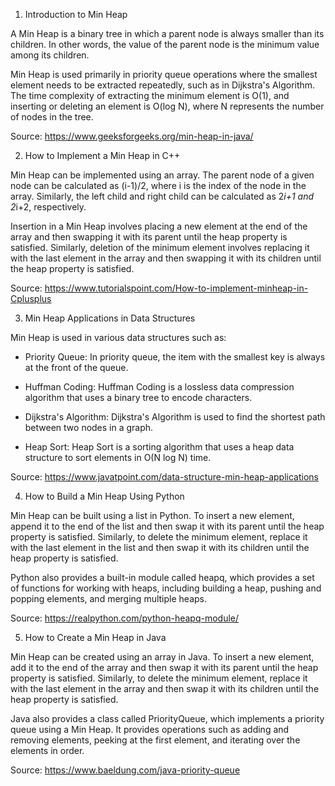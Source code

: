 

1. Introduction to Min Heap

A Min Heap is a binary tree in which a parent node is always smaller than its children. In other words, the value of the parent node is the minimum value among its children.

Min Heap is used primarily in priority queue operations where the smallest element needs to be extracted repeatedly, such as in Dijkstra's Algorithm. The time complexity of extracting the minimum element is O(1), and inserting or deleting an element is O(log N), where N represents the number of nodes in the tree.

Source: https://www.geeksforgeeks.org/min-heap-in-java/

2. How to Implement a Min Heap in C++

Min Heap can be implemented using an array. The parent node of a given node can be calculated as (i-1)/2, where i is the index of the node in the array. Similarly, the left child and right child can be calculated as 2*i+1 and 2*i+2, respectively.

Insertion in a Min Heap involves placing a new element at the end of the array and then swapping it with its parent until the heap property is satisfied. Similarly, deletion of the minimum element involves replacing it with the last element in the array and then swapping it with its children until the heap property is satisfied.

Source: https://www.tutorialspoint.com/How-to-implement-minheap-in-Cplusplus

3. Min Heap Applications in Data Structures

Min Heap is used in various data structures such as:

- Priority Queue: In priority queue, the item with the smallest key is always at the front of the queue.

- Huffman Coding: Huffman Coding is a lossless data compression algorithm that uses a binary tree to encode characters.

- Dijkstra's Algorithm: Dijkstra's Algorithm is used to find the shortest path between two nodes in a graph.

- Heap Sort: Heap Sort is a sorting algorithm that uses a heap data structure to sort elements in O(N log N) time.

Source: https://www.javatpoint.com/data-structure-min-heap-applications

4. How to Build a Min Heap Using Python

Min Heap can be built using a list in Python. To insert a new element, append it to the end of the list and then swap it with its parent until the heap property is satisfied. Similarly, to delete the minimum element, replace it with the last element in the list and then swap it with its children until the heap property is satisfied.

Python also provides a built-in module called heapq, which provides a set of functions for working with heaps, including building a heap, pushing and popping elements, and merging multiple heaps.

Source: https://realpython.com/python-heapq-module/

5. How to Create a Min Heap in Java

Min Heap can be created using an array in Java. To insert a new element, add it to the end of the array and then swap it with its parent until the heap property is satisfied. Similarly, to delete the minimum element, replace it with the last element in the array and then swap it with its children until the heap property is satisfied.

Java also provides a class called PriorityQueue, which implements a priority queue using a Min Heap. It provides operations such as adding and removing elements, peeking at the first element, and iterating over the elements in order.

Source: https://www.baeldung.com/java-priority-queue